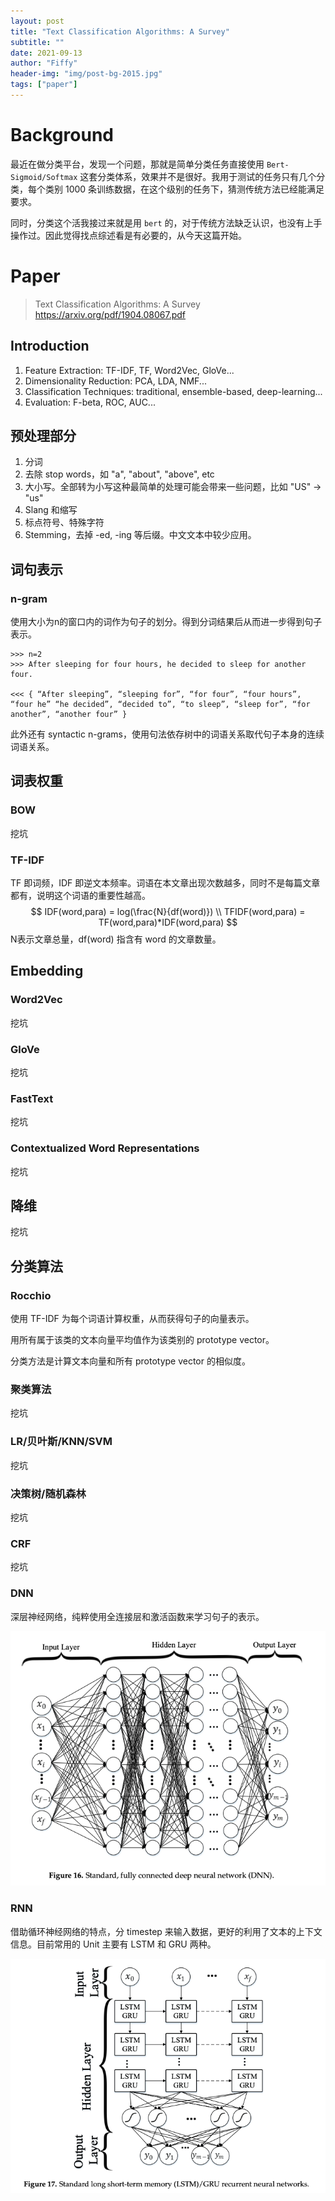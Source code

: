 ```yaml
---
layout: post
title: "Text Classification Algorithms: A Survey"
subtitle: ""
date: 2021-09-13
author: "Fiffy"
header-img: "img/post-bg-2015.jpg"
tags: ["paper"]
---
```

# Background

最近在做分类平台，发现一个问题，那就是简单分类任务直接使用 `Bert-Sigmoid/Softmax` 这套分类体系，效果并不是很好。我用于测试的任务只有几个分类，每个类别 1000 条训练数据，在这个级别的任务下，猜测传统方法已经能满足要求。

同时，分类这个活我接过来就是用 `bert` 的，对于传统方法缺乏认识，也没有上手操作过。因此觉得找点综述看是有必要的，从今天这篇开始。

# Paper

> Text Classification Algorithms: A Survey https://arxiv.org/pdf/1904.08067.pdf

## Introduction

1. Feature Extraction: TF-IDF, TF, Word2Vec, GloVe... 
2. Dimensionality Reduction: PCA, LDA, NMF...
3. Classification Techniques: traditional, ensemble-based, deep-learning...
4. Evaluation: F-beta, ROC, AUC...

## 预处理部分

1. 分词
2. 去除 stop words，如 "a", "about", "above", etc
3. 大小写。全部转为小写这种最简单的处理可能会带来一些问题，比如 "US" -> "us"
4. Slang 和缩写
5. 标点符号、特殊字符
6. Stemming，去掉 -ed, -ing 等后缀。中文文本中较少应用。

## 词句表示

### n-gram

 使用大小为n的窗口内的词作为句子的划分。得到分词结果后从而进一步得到句子表示。

```
>>> n=2
>>> After sleeping for four hours, he decided to sleep for another four. 

<<< { “After sleeping”, “sleeping for”, “for four”, “four hours”, “four he” “he decided”, “decided to”, “to sleep”, “sleep for”, “for another”, “another four” } 
```

此外还有 syntactic n-grams，使用句法依存树中的词语关系取代句子本身的连续词语关系。

## 词表权重

### BOW

挖坑

### TF-IDF

TF 即词频，IDF 即逆文本频率。词语在本文章出现次数越多，同时不是每篇文章都有，说明这个词语的重要性越高。
$$
IDF(word,para) = log(\frac{N}{df(word)}) \\
TFIDF(word,para) = TF(word,para)*IDF(word,para)
$$
N表示文章总量，df(word) 指含有 word 的文章数量。

## Embedding

### Word2Vec

挖坑

### GloVe

挖坑

### FastText

挖坑

### Contextualized Word Representations

挖坑

## 降维

挖坑

## 分类算法

### Rocchio

使用 TF-IDF 为每个词语计算权重，从而获得句子的向量表示。

用所有属于该类的文本向量平均值作为该类别的 prototype vector。

分类方法是计算文本向量和所有 prototype vector 的相似度。

### 聚类算法

挖坑

### LR/贝叶斯/KNN/SVM

挖坑

### 决策树/随机森林

挖坑

### CRF

挖坑

### DNN

深层神经网络，纯粹使用全连接层和激活函数来学习句子的表示。

![DNN](../img/in-post/post-2021-09-13/DNN.png)

### RNN

借助循环神经网络的特点，分 timestep 来输入数据，更好的利用了文本的上下文信息。目前常用的 Unit 主要有 LSTM 和 GRU 两种。

![RNN](../img/in-post/post-2021-09-13/RNN.png)

